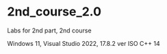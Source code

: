 # 2nd_course_2.0

Labs for 2nd part, 2nd course

Windows 11, 
Visual Studio 2022, 17.8.2 ver
ISO C++ 14
